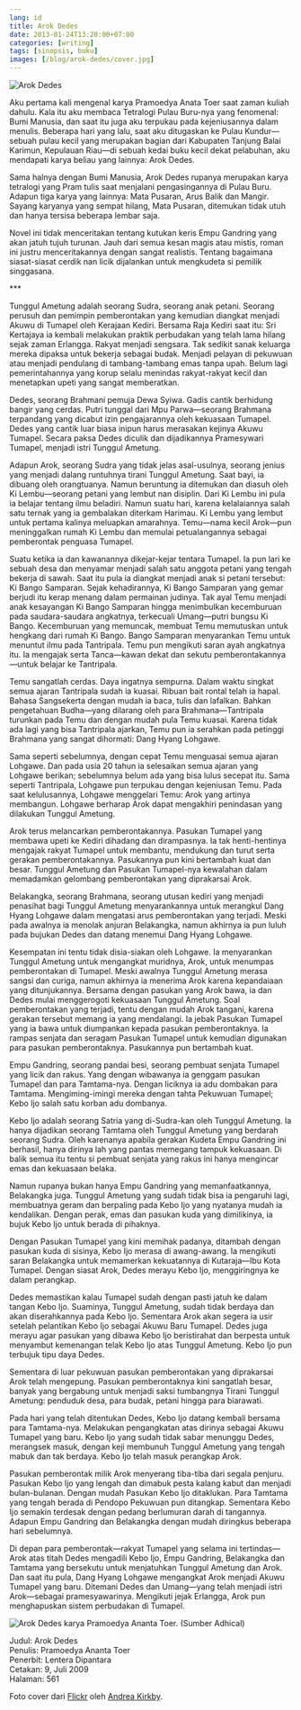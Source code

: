 ```yaml
---
lang: id
title: Arok Dedes
date: 2013-01-24T13:20:00+07:00
categories: [writing]
tags: [sinopsis, buku]
images: [/blog/arok-dedes/cover.jpg]
---
```

![Arok Dedes](cover.jpg)

Aku pertama kali mengenal karya Pramoedya Anata Toer saat zaman kuliah dahulu. Kala itu aku membaca Tetralogi Pulau Buru-nya yang fenomenal: Bumi Manusia, dan saat itu juga aku terpukau pada kejeniusannya dalam menulis. Beberapa hari yang lalu, saat aku ditugaskan ke Pulau Kundur—sebuah pulau kecil yang merupakan bagian dari Kabupaten Tanjung Balai Karimun, Kepulauan Riau—di sebuah kedai buku kecil dekat pelabuhan, aku mendapati karya beliau yang lainnya: Arok Dedes.

Sama halnya dengan Bumi Manusia, Arok Dedes rupanya merupakan karya tetralogi yang Pram tulis saat menjalani pengasingannya di Pulau Buru. Adapun tiga karya yang lainnya: Mata Pusaran, Arus Balik dan Mangir. Sayang karyanya yang sempat hilang, Mata Pusaran, ditemukan tidak utuh dan hanya tersisa beberapa lembar saja.

Novel ini tidak menceritakan tentang kutukan keris Empu Gandring yang akan jatuh tujuh turunan. Jauh dari semua kesan magis atau mistis, roman ini justru menceritakannya dengan sangat realistis. Tentang bagaimana siasat-siasat cerdik nan licik dijalankan untuk mengkudeta si pemilik singgasana.

\*\*\*

Tunggul Ametung adalah seorang Sudra, seorang anak petani. Seorang perusuh dan pemimpin pemberontakan yang kemudian diangkat menjadi Akuwu di Tumapel oleh Kerajaan Kediri. Bersama Raja Kediri saat itu: Sri Kertajaya ia kembali melakukan praktik perbudakan yang telah lama hilang sejak zaman Erlangga. Rakyat menjadi sengsara. Tak sedikit sanak keluarga mereka dipaksa untuk bekerja sebagai budak. Menjadi pelayan di pekuwuan atau menjadi pendulang di tambang-tambang emas tanpa upah. Belum lagi pemerintahannya yang korup selalu menindas rakyat-rakyat kecil dan menetapkan upeti yang sangat memberatkan.

Dedes, seorang Brahmani pemuja Dewa Syiwa. Gadis cantik berhidung bangir yang cerdas. Putri tunggal dari Mpu Parwa—seorang Brahmana terpandang yang dicabut izin pengajarannya oleh kekuasaan Tumapel. Dedes yang cantik luar biasa inipun harus merasakan kejinya Akuwu Tumapel. Secara paksa Dedes diculik dan dijadikannya Pramesywari Tumapel, menjadi istri Tunggul Ametung.

Adapun Arok, seorang Sudra yang tidak jelas asal-usulnya, seorang jenius yang menjadi dalang runtuhnya tirani Tunggul Ametung. Saat bayi, ia dibuang oleh orangtuanya. Namun beruntung ia ditemukan dan diasuh oleh Ki Lembu—seorang petani yang lembut nan disiplin. Dari Ki Lembu ini pula ia belajar tentang ilmu beladiri. Namun suatu hari, karena kelalaiannya salah satu ternak yang ia gembalakan diterkam Harimau. Ki Lembu yang lembut untuk pertama kalinya meluapkan amarahnya. Temu—nama kecil Arok—pun meninggalkan rumah Ki Lembu dan memulai petualangannya sebagai pemberontak penguasa Tumapel.

Suatu ketika ia dan kawanannya dikejar-kejar tentara Tumapel. Ia pun lari ke sebuah desa dan menyamar menjadi salah satu anggota petani yang tengah bekerja di sawah. Saat itu pula ia diangkat menjadi anak si petani tersebut: Ki Bango Samparan. Sejak kehadirannya, Ki Bango Samparan yang gemar berjudi itu kerap menang dalam permainan judinya. Tak ayal Temu menjadi anak kesayangan Ki Bango Samparan hingga menimbulkan kecemburuan pada saudara-saudara angkatnya, terkecuali Umang—putri bungsu Ki Bango. Kecemburuan yang memuncak, membuat Temu memutuskan untuk hengkang dari rumah Ki Bango. Bango Samparan menyarankan Temu untuk menuntut ilmu pada Tantripala. Temu pun mengikuti saran ayah angkatnya itu. Ia mengajak serta Tanca—kawan dekat dan sekutu pemberontakannya—untuk belajar ke Tantripala.

Temu sangatlah cerdas. Daya ingatnya sempurna. Dalam waktu singkat semua ajaran Tantripala sudah ia kuasai. Ribuan bait rontal telah ia hapal. Bahasa Sangsekerta dengan mudah ia baca, tulis dan lafalkan. Bahkan pengetahuan Budha—yang dilarang oleh para Brahmana—Tantripala turunkan pada Temu dan dengan mudah pula Temu kuasai. Karena tidak ada lagi yang bisa Tantripala ajarkan, Temu pun ia serahkan pada petinggi Brahmana yang sangat dihormati: Dang Hyang Lohgawe.

Sama seperti sebelumnya, dengan cepat Temu menguasai semua ajaran Lohgawe. Dan pada usia 20 tahun ia selesaikan semua ajaran yang Lohgawe berikan; sebelumnya belum ada yang bisa lulus secepat itu. Sama seperti Tantripala, Lohgawe pun terpukau dengan kejeniusan Temu. Pada saat kelulusannya, Lohgawe menggelari Temu: Arok yang artinya membangun. Lohgawe berharap Arok dapat mengakhiri penindasan yang dilakukan Tunggul Ametung.

Arok terus melancarkan pemberontakannya. Pasukan Tumapel yang membawa upeti ke Kediri dihadang dan dirampasnya. Ia tak henti-hentinya mengajak rakyat Tumapel untuk membantu, mendukung dan turut serta gerakan pemberontakannya. Pasukannya pun kini bertambah kuat dan besar. Tunggul Ametung dan Pasukan Tumapel-nya kewalahan dalam memadamkan gelombang pemberontakan yang diprakarsai Arok.

Belakangka, seorang Brahmana, seorang utusan kediri yang menjadi penasihat bagi Tunggul Ametung menyarankannya untuk merangkul Dang Hyang Lohgawe dalam mengatasi arus pemberontakan yang terjadi. Meski pada awalnya ia menolak anjuran Belakangka, namun akhirnya ia pun luluh pada bujukan Dedes dan datang menemui Dang Hyang Lohgawe.

Kesempatan ini tentu tidak disia-siakan oleh Lohgawe. Ia menyarankan Tunggul Ametung untuk mengangkat muridnya, Arok, untuk menumpas pemberontakan di Tumapel. Meski awalnya Tunggul Ametung merasa sangsi dan curiga, namun akhirnya ia menerima Arok karena kepandaiaan yang ditunjukannya. Bersama dengan pasukan yang Arok bawa, ia dan Dedes mulai menggerogoti kekuasaan Tunggul Ametung. Soal pemberontakan yang terjadi, tentu dengan mudah Arok tangani, karena gerakan tersebut memang ia yang mendalangi. Ia jebak Pasukan Tumapel yang ia bawa untuk diumpankan kepada pasukan pemberontaknya. Ia rampas senjata dan seragam Pasukan Tumapel untuk kemudian digunakan para pasukan pemberontaknya. Pasukannya pun bertambah kuat.

Empu Gandring, seorang pandai besi, seorang pembuat senjata Tumapel yang licik dan rakus. Yang dengan wibawanya ia genggam pasukan Tumapel dan para Tamtama-nya. Dengan liciknya ia adu dombakan para Tamtama. Mengiming-imingi mereka dengan tahta Pekuwuan Tumapel; Kebo Ijo salah satu korban adu dombanya.

Kebo Ijo adalah seorang Satria yang di-Sudra-kan oleh Tunggul Ametung. Ia hanya dijadikan seorang Tamtama oleh Tunggul Ametung yang berdarah seorang Sudra. Oleh karenanya apabila gerakan Kudeta Empu Gandring ini berhasil, hanya dirinya lah yang pantas memegang tampuk kekuasaan. Di balik semua itu tentu si pembuat senjata yang rakus ini hanya mengincar emas dan kekuasaan belaka.

Namun rupanya bukan hanya Empu Gandring yang memanfaatkannya, Belakangka juga. Tunggul Ametung yang sudah tidak bisa ia pengaruhi lagi, membuatnya geram dan berpaling pada Kebo Ijo yang nyatanya mudah ia kendalikan. Dengan perak, emas dan pasukan kuda yang dimilikinya, ia bujuk Kebo Ijo untuk berada di pihaknya.

Dengan Pasukan Tumapel yang kini memihak padanya, ditambah dengan pasukan kuda di sisinya, Kebo Ijo merasa di awang-awang. Ia mengikuti saran Belakangka untuk memamerkan kekuatannya di Kutaraja—Ibu Kota Tumapel. Dengan siasat Arok, Dedes merayu Kebo Ijo, menggiringnya ke dalam perangkap.

Dedes memastikan kalau Tumapel sudah dengan pasti jatuh ke dalam tangan Kebo Ijo. Suaminya, Tunggul Ametung, sudah tidak berdaya dan akan diserahkannya pada Kebo Ijo. Sementara Arok akan segera ia usir setelah pelantikan Kebo Ijo sebagai Akuwu Baru Tumapel. Dedes juga merayu agar pasukan yang dibawa Kebo Ijo beristirahat dan berpesta untuk menyambut kemenangan telak Kebo Ijo atas Tunggul Ametung. Kebo Ijo pun terbujuk tipu daya Dedes.

Sementara di luar pekuwuan pasukan pemberontakan yang diprakarsai Arok telah mengepung. Pasukan pemberontaknya kini sangatlah besar, banyak yang bergabung untuk menjadi saksi tumbangnya Tirani Tunggul Ametung: penduduk desa, para budak, petani hingga para biarawati.

Pada hari yang telah ditentukan Dedes, Kebo Ijo datang kembali bersama para Tamtama-nya. Melakukan pengangkatan atas dirinya sebagai Akuwu Tumapel yang baru. Kebo Ijo yang sudah tidak sabar menunggu Dedes, merangsek masuk, dengan keji membunuh Tunggul Ametung yang tengah mabuk dan tak berdaya. Kebo Ijo telah masuk perangkap Arok.

Pasukan pemberontak milik Arok menyerang tiba-tiba dari segala penjuru. Pasukan Kebo Ijo yang lengah dan dimabuk pesta kalang kabut dan menjadi bulan-bulanan. Dengan mudah Pasukan Kebo Ijo ditaklukan. Para Tamtama yang tengah berada di Pendopo Pekuwuan pun ditangkap. Sementara Kebo Ijo semakin terdesak dengan pedang berlumuran darah di tangannya. Adapun Empu Gandring dan Belakangka dengan mudah diringkus beberapa hari sebelumnya.

Di depan para pemberontak—rakyat Tumapel yang selama ini tertindas—Arok atas titah Dedes mengadili Kebo Ijo, Empu Gandring, Belakangka dan Tamtama yang bersekutu untuk menjatuhkan Tunggul Ametung dan Arok. Dan saat itu pula, Dang Hyang Lohgawe mengangkat Arok menjadi Akuwu Tumapel yang baru. Ditemani Dedes dan Umang—yang telah menjadi istri Arok—sebagai pramesyawarinya. Mengikuti jejak Erlangga, Arok pun menghapuskan sistem perbudakan di Tumapel.

![Arok Dedes karya Pramoedya Ananta Toer. (Sumber [Adhical](https://adichal.wordpress.com/2012/10/08/arok-dedes-book-review/))](01-arok-dedes-by-adichal.jpg)

Judul: Arok Dedes\
Penulis: Pramoedya Ananta Toer\
Penerbit: Lentera Dipantara\
Cetakan: 9, Juli 2009\
Halaman: 561

Foto cover dari [Flickr](https://www.flickr.com/photos/andreakirkby/24180717533/in/photostream/) oleh [Andrea Kirkby](https://www.flickr.com/photos/andreakirkby/).
